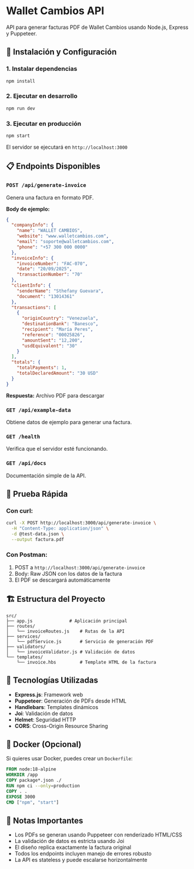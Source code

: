 # Wallet Cambios API

API para generar facturas PDF de Wallet Cambios usando Node.js, Express y Puppeteer.

## 🚀 Instalación y Configuración

### 1. Instalar dependencias
```bash
npm install
```

### 2. Ejecutar en desarrollo
```bash
npm run dev
```

### 3. Ejecutar en producción
```bash
npm start
```

El servidor se ejecutará en `http://localhost:3000`

## 📋 Endpoints Disponibles

### `POST /api/generate-invoice`
Genera una factura en formato PDF.

**Body de ejemplo:**
```json
{
  "companyInfo": {
    "name": "WALLET CAMBIOS",
    "website": "www.walletcambios.com",
    "email": "soporte@walletcambios.com",
    "phone": "+57 300 000 0000"
  },
  "invoiceInfo": {
    "invoiceNumber": "FAC-070",
    "date": "20/09/2025",
    "transactionNumber": "70"
  },
  "clientInfo": {
    "senderName": "Sthefany Guevara",
    "document": "13014361"
  },
  "transactions": [
    {
      "originCountry": "Venezuela",
      "destinationBank": "Banesco",
      "recipient": "María Peres",
      "reference": "00025826",
      "amountSent": "12,200",
      "usdEquivalent": "30"
    }
  ],
  "totals": {
    "totalPayments": 1,
    "totalDeclaredAmount": "30 USD"
  }
}
```

**Respuesta:** Archivo PDF para descargar

### `GET /api/example-data`
Obtiene datos de ejemplo para generar una factura.

### `GET /health`
Verifica que el servidor esté funcionando.

### `GET /api/docs`
Documentación simple de la API.

## 🧪 Prueba Rápida

### Con curl:
```bash
curl -X POST http://localhost:3000/api/generate-invoice \
  -H "Content-Type: application/json" \
  -d @test-data.json \
  --output factura.pdf
```

### Con Postman:
1. POST a `http://localhost:3000/api/generate-invoice`
2. Body: Raw JSON con los datos de la factura
3. El PDF se descargará automáticamente

## 🏗️ Estructura del Proyecto

```
src/
├── app.js              # Aplicación principal
├── routes/
│   └── invoiceRoutes.js    # Rutas de la API
├── services/
│   └── pdfService.js       # Servicio de generación PDF
├── validators/
│   └── invoiceValidator.js # Validación de datos
└── templates/
    └── invoice.hbs         # Template HTML de la factura
```

## 🔧 Tecnologías Utilizadas

- **Express.js**: Framework web
- **Puppeteer**: Generación de PDFs desde HTML
- **Handlebars**: Templates dinámicos
- **Joi**: Validación de datos
- **Helmet**: Seguridad HTTP
- **CORS**: Cross-Origin Resource Sharing

## 🐳 Docker (Opcional)

Si quieres usar Docker, puedes crear un `Dockerfile`:

```dockerfile
FROM node:18-alpine
WORKDIR /app
COPY package*.json ./
RUN npm ci --only=production
COPY . .
EXPOSE 3000
CMD ["npm", "start"]
```

## 📝 Notas Importantes

- Los PDFs se generan usando Puppeteer con renderizado HTML/CSS
- La validación de datos es estricta usando Joi
- El diseño replica exactamente la factura original
- Todos los endpoints incluyen manejo de errores robusto
- La API es stateless y puede escalarse horizontalmente
